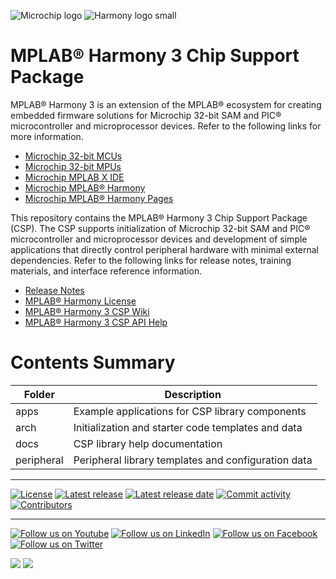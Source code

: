 ![Microchip logo](https://raw.githubusercontent.com/wiki/Microchip-MPLAB-Harmony/Microchip-MPLAB-Harmony.github.io/images/microchip_logo.png)
![Harmony logo small](https://raw.githubusercontent.com/wiki/Microchip-MPLAB-Harmony/Microchip-MPLAB-Harmony.github.io/images/microchip_mplab_harmony_logo_small.png)

# MPLAB® Harmony 3 Chip Support Package

MPLAB® Harmony 3 is an extension of the MPLAB® ecosystem for creating
embedded firmware solutions for Microchip 32-bit SAM and PIC® microcontroller
and microprocessor devices.  Refer to the following links for more information.

- [Microchip 32-bit MCUs](https://www.microchip.com/design-centers/32-bit)
- [Microchip 32-bit MPUs](https://www.microchip.com/design-centers/32-bit-mpus)
- [Microchip MPLAB X IDE](https://www.microchip.com/mplab/mplab-x-ide)
- [Microchip MPLAB® Harmony](https://www.microchip.com/mplab/mplab-harmony)
- [Microchip MPLAB® Harmony Pages](https://microchip-mplab-harmony.github.io/)

This repository contains the MPLAB® Harmony 3 Chip Support Package (CSP).  The
CSP supports initialization of Microchip 32-bit SAM and PIC® microcontroller and
microprocessor devices and development of simple applications that directly
control peripheral hardware with minimal external dependencies. Refer to
the following links for release notes, training materials, and interface
reference information.

- [Release Notes](./release_notes.md)
- [MPLAB® Harmony License](mplab_harmony_license.md)
- [MPLAB® Harmony 3 CSP Wiki](https://github.com/Microchip-MPLAB-Harmony/csp/wiki)
- [MPLAB® Harmony 3 CSP API Help](https://microchip-mplab-harmony.github.io/csp)

# Contents Summary

| Folder     | Description                                               |
| ---        | ---                                                       |
| apps       | Example applications for CSP library components           |
| arch       | Initialization and starter code templates and data        |
| docs       | CSP library help documentation                            |
| peripheral | Peripheral library templates and configuration data       |

____

[![License](https://img.shields.io/badge/license-Harmony%20license-orange.svg)](https://github.com/Microchip-MPLAB-Harmony/csp/blob/master/mplab_harmony_license.md)
[![Latest release](https://img.shields.io/github/release/Microchip-MPLAB-Harmony/csp.svg)](https://github.com/Microchip-MPLAB-Harmony/csp/releases/latest)
[![Latest release date](https://img.shields.io/github/release-date/Microchip-MPLAB-Harmony/csp.svg)](https://github.com/Microchip-MPLAB-Harmony/csp/releases/latest)
[![Commit activity](https://img.shields.io/github/commit-activity/y/Microchip-MPLAB-Harmony/csp.svg)](https://github.com/Microchip-MPLAB-Harmony/csp/graphs/commit-activity)
[![Contributors](https://img.shields.io/github/contributors-anon/Microchip-MPLAB-Harmony/csp.svg)]()

____

[![Follow us on Youtube](https://img.shields.io/badge/Youtube-Follow%20us%20on%20Youtube-red.svg)](https://www.youtube.com/user/MicrochipTechnology)
[![Follow us on LinkedIn](https://img.shields.io/badge/LinkedIn-Follow%20us%20on%20LinkedIn-blue.svg)](https://www.linkedin.com/company/microchip-technology)
[![Follow us on Facebook](https://img.shields.io/badge/Facebook-Follow%20us%20on%20Facebook-blue.svg)](https://www.facebook.com/microchiptechnology/)
[![Follow us on Twitter](https://img.shields.io/twitter/follow/MicrochipTech.svg?style=social)](https://twitter.com/MicrochipTech)

[![](https://img.shields.io/github/stars/Microchip-MPLAB-Harmony/csp.svg?style=social)]()
[![](https://img.shields.io/github/watchers/Microchip-MPLAB-Harmony/csp.svg?style=social)]()


